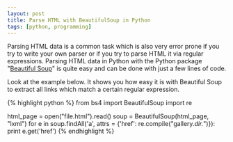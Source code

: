 ```yaml
---
layout: post
title: Parse HTML with BeautifulSoup in Python
tags: [python, programming]
---
```


Parsing HTML data is a common task which is also very error prone if you try to write your own parser or if you try to parse HTML  it via regular expressions. Parsing HTML data in Python with the Python package "[Beautiful Soup](https://www.crummy.com/software/BeautifulSoup/bs4/doc/)" is quite easy and can be done with just a few lines of code.

Look at the example below. It shows you how easy it is with Beautiful Soup to extract all links which match a certain regular expression.

{% highlight python %}
from bs4 import BeautifulSoup
import re

html_page = open("file.html").read()
soup = BeautifulSoup(html_page, "lxml")
for e in soup.findAll('a', attrs = {'href': re.compile("gallery.*dir.*")}):
    print e.get('href')
{% endhighlight %}
